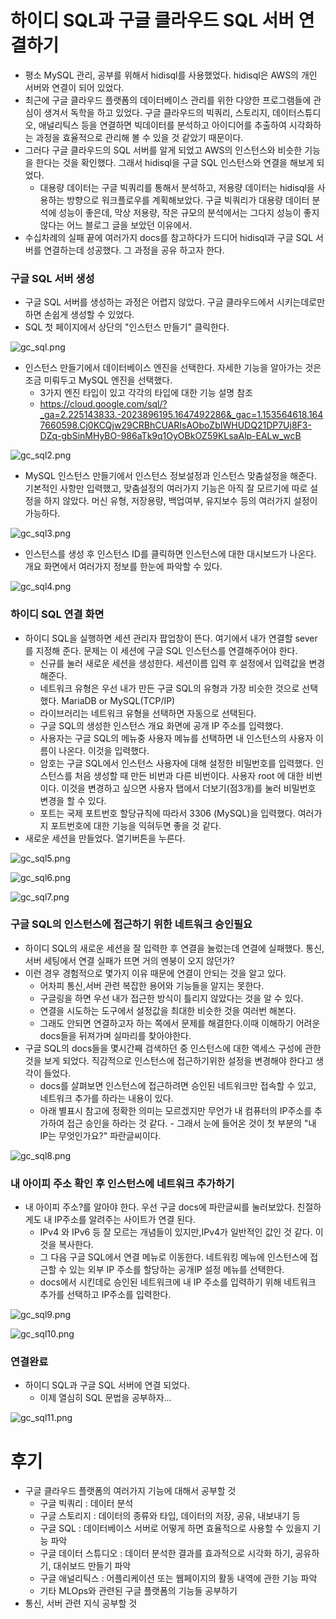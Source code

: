 # 하이디 SQL과 구글 클라우드 SQL 서버 연결하기
- 평소 MySQL 관리, 공부를 위해서 hidisql를 사용했었다. hidisql은 AWS의 개인 서버와 연결이 되어 있었다. 
- 최근에 구글 클라우드 플랫폼의 데이터베이스 관리를 위한 다양한 프로그램들에 관심이 생겨서 독학을 하고 있었다. 구글 클라우드의 빅쿼리, 스토리지, 데이터스튜디오, 애널리틱스 등을 연결하면 빅데이터를 분석하고 아이디어를 추출하여 시각화하는 과정을 효율적으로 관리해 볼 수 있을 것 같았기 때문이다. 
- 그러다 구글 클라우드의 SQL 서버를 알게 되었고 AWS의 인스턴스와 비슷한 기능을 한다는 것을 확인했다. 그래서 hidisql을 구글 SQL 인스턴스와 연결을 해보게 되었다. 
   - 대용량 데이터는 구글 빅쿼리를 통해서 분석하고, 저용량 데이터는 hidisql을 사용하는 방향으로 워크플로우를 계획해보았다. 구글 빅쿼리가 대용량 데이터 분석에 성능이 좋은데, 막상 저용량, 작은 규모의 분석에서는 그다지 성능이 좋지 않다는 어느 블로그 글을 보았던 이유에서.
- 수십차례의 실패 끝에 여러가지 docs를 참고하다가 드디어 hidisql과 구글 SQL 서버를 연결하는데 성공했다. 그 과정을 공유 하고자 한다.

### 구글 SQL 서버 생성
- 구글 SQL 서버를 생성하는 과정은 어렵지 않았다. 구글 클라우드에서 시키는데로만 하면 손쉽게 생성할 수 있었다.
- SQL 첫 페이지에서 상단의 "인스턴스 만들기" 클릭한다.

![gc_sql.png](./images/hidi_gcsql/gc_sql.png)

- 인스턴스 만들기에서 데이터베이스 엔진을 선택한다. 자세한 기능을 알아가는 것은 조금 미뤄두고 MySQL 엔진을 선택했다.
   - 3가지 엔진 타입이 있고 각각의 타입에 대한 기능 설명 참조
   - https://cloud.google.com/sql/?_ga=2.225143833.-2023896195.1647492286&_gac=1.153564618.1647660598.Cj0KCQjw29CRBhCUARIsAOboZbIWHUDQ21DP7Uj8F3-DZq-gbSinMHyBO-986aTk9q1OyOBkOZ59KLsaAlp-EALw_wcB


![gc_sql2.png](./images/hidi_gcsql/gc_sql2.png)


- MySQL 인스턴스 만들기에서 인스턴스 정보설정과 인스턴스 맞춤설정을 해준다. 기본적인 사항만 입력했고, 맞춤설정의 여러가지 기능은 아직 잘 모르기에 따로 설정을 하지 않았다. 머신 유형, 저장용량, 백업여부, 유지보수 등의 여러가지 설정이 가능하다.

![gc_sql3.png](./images/hidi_gcsql/gc_sql3.png)

- 인스턴스를 생성 후 인스턴스 ID를 클릭하면 인스턴스에 대한 대시보드가 나온다. 개요 화면에서 여러가지 정보를 한눈에 파악할 수 있다.

![gc_sql4.png](./images/hidi_gcsql/gc_sql4.png)

### 하이디 SQL 연결 화면
- 하이디 SQL을 실행하면 세션 관리자 팝업창이 뜬다. 여기에서 내가 연결할 sever를 지정해 준다. 문제는 이 세션에 구글 SQL 인스턴스를 연결해주어야 한다.
   - 신규를 눌러 새로운 세션을 생성한다. 세션이름 입력 후 설정에서 입력값을 변경해준다.
   - 네트워크 유형은 우선 내가 만든 구글 SQL의 유형과 가장 비슷한 것으로 선택했다. MariaDB or MySQL(TCP/IP)
   - 라이브러리는 네트워크 유형을 선택하면 자동으로 선택된다. 
   - 구글 SQL의 생성한 인스턴스 개요 화면에 공개 IP 주소를 입력했다.
   - 사용자는 구글 SQL의 메뉴중 사용자 메뉴를 선택하면 내 인스턴스의 사용자 이름이 나온다. 이것을 입력했다.
   - 암호는 구글 SQL에서 인스턴스 사용자에 대해 설정한 비밀번호를 입력했다. 인스턴스를 처음 생성할 때 만든 비번과 다른 비번이다. 사용자 root 에 대한 비번이다. 이것을 변경하고 싶으면 사용자 탭에서 더보기(점3개)를 눌러 비밀번호 변경을 할 수 있다.
   - 포트는 국제 포트번호 할당규칙에 따라서 3306 (MySQL)을 입력했다. 여러가지 포트번호에 대한 기능을 익혀두면 좋을 것 같다.
- 새로운 세션을 만들었다. 열기버튼을 누른다.

![gc_sql5.png](./images/hidi_gcsql/gc_sql5.png)

![gc_sql6.png](./images/hidi_gcsql/gc_sql6.png)

![gc_sql7.png](./images/hidi_gcsql/gc_sql7.png)

### 구글 SQL의 인스턴스에 접근하기 위한 네트워크 승인필요
- 하이디 SQL의 새로운 세션을 잘 입력한 후 연결을 눌렀는데 연결에 실패했다. 통신, 서버 세팅에서 연결 실패가 뜨면 거의 멘붕이 오지 않던가?
- 이런 경우 경험적으로 몇가지 이유 때문에 연결이 안되는 것을 알고 있다.
   - 어차피 통신,서버 관련 복잡한 용어와 기능들을 알지는 못한다.
   - 구글링을 하면 우선 내가 접근한 방식이 틀리지 않았다는 것을 알 수 있다.
   - 연결을 시도하는 도구에서 설정값을 최대한 비슷한 것을 여러번 해본다.
   - 그래도 안되면 연결하고자 하는 쪽에서 문제를 해결한다.이때 이해하기 어려운 docs들을 뒤져가며 실마리를 찾아야한다.
- 구글 SQL의 docs들을 몇시간째 검색하던 중 인스턴스에 대한 액세스 구성에 관한 것을 보게 되었다. 직감적으로 인스턴스에 접근하기위한 설정을 변경해야 한다고 생각이 들었다.
   - docs를 살펴보면 인스턴스에 접근하려면 승인된 네트워크만 접속할 수 있고, 네트워크 추가를 하라는 내용이 있다. 
   - 아래 별표시 참고에 정확한 의미는 모르겠지만 무언가 내 컴퓨터의 IP주소를 추가하여 접근 승인을 하라는 것 같다.   - 그래서 눈에 들어온 것이 첫 부분의 "내 IP는 무엇인가요?" 파란글씨이다. 

![gc_sql8.png](./images/hidi_gcsql/gc_sql8.png)

### 내 아이피 주소 확인 후 인스턴스에 네트워크 추가하기
- 내 아이피 주소?를 알아야 한다. 우선 구글 docs에 파란글씨를 눌러보았다. 친절하게도 내 IP주소를 알려주는 사이트가 연결 된다.
   - IPv4 와 IPv6 등 잘 모르는 개념들이 있지만,IPv4가 일반적인 값인 것 같다. 이것을 복사한다.
   - 그 다음 구글 SQL에서 연결 메뉴로 이동한다. 네트워킹 메뉴에 인스턴스에 접근할 수 있는 외부 IP 주소를 할당하는 공개IP 설정 메뉴를 선택한다. 
   - docs에서 시킨데로 승인된 네트워크에 내 IP 주소를 입력하기 위해 네트워크 추가를 선택하고 IP주소를 입력한다. 

![gc_sql9.png](./images/hidi_gcsql/gc_sql9.png)

![gc_sql10.png](./images/hidi_gcsql/gc_sql10.png)

### 연결완료
- 하이디 SQL과 구글 SQL 서버에 연결 되었다.
   - 이제 열심히 SQL 문법을 공부하자...

![gc_sql11.png](./images/hidi_gcsql/gc_sql11.png)

# 후기
- 구글 클라우드 플랫폼의 여러가지 기능에 대해서 공부할 것
   - 구글 빅쿼리 : 데이터 분석
   - 구글 스토리지 : 데이터의 종류와 타입, 데이터의 저장, 공유, 내보내기 등
   - 구글 SQL : 데이터베이스 서버로 어떻게 하면 효율적으로 사용할 수 있을지 기능 파악
   - 구글 데이터 스튜디오 : 데이터 분석한 결과를 효과적으로 시각화 하기, 공유하기, 대쉬보드 만들기 파악
   - 구글 애널리틱스 : 어플리케이션 또는 웹페이지의 활동 내역에 관한 기능 파악
   - 기타 MLOps와 관련된 구글 플랫폼의 기능들 공부하기
- 통신, 서버 관련 지식 공부할 것
